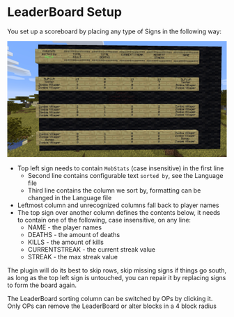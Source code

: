 # LeaderBoard Setup

You set up a scoreboard by placing any type of Signs in the following way:

![LeaderBoard](images/mobstats_leaderboard.jpg) 

* Top left sign needs to contain ```MobStats``` (case insensitive) in the first line
  * Second line contains configurable text ```sorted by```, see the Language file
  * Third line contains the column we sort by, formatting can be changed in the Language file
* Leftmost column and unrecognized columns fall back to player names
* The top sign over another column defines the contents below, it needs to contain one of the following, case insensitive, on any line: 
  * NAME - the player names
  * DEATHS - the amount of deaths
  * KILLS  - the amount of kills
  * CURRENTSTREAK - the current streak value
  * STREAK - the max streak value

The plugin will do its best to skip rows, skip missing signs if things go south, as long as the top left sign is untouched, you can repair it by replacing signs to form the board again.

The LeaderBoard sorting column can be switched by OPs by clicking it. Only OPs can remove the LeaderBoard or alter blocks in a 4 block radius
